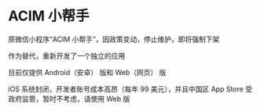 # ACIM 小帮手

原微信小程序“ACIM 小帮手”，因政策变动，停止维护，即将强制下架

作为替代，重新开发了一个独立的应用

目前仅提供 Android（安卓） 版和 Web（网页） 版

iOS 系统封闭，开发者账号成本高昂（每年 99 美元），并且中国区 App Store 受政府监管，暂时不考虑，请使用 Web 版
